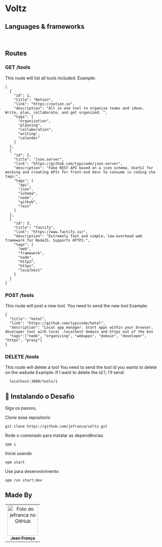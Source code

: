 # Voltz

## Languages & frameworks

<div align="center"><img src="https://img.shields.io/badge/Node.js-339933?style=for-the-badge&logo=nodedotjs&logoColor=white" alt=""/><span>&nbsp;</span>
 <img src="https://img.shields.io/badge/Express.js-000000?style=for-the-badge&logo=express&logoColor=white" alt=""/>  <span>&nbsp;</span>
 <img src="https://img.shields.io/badge/JavaScript-323330?style=for-the-badge&logo=javascript&logoColor=F7DF1E" alt=""/></div>
 
 ## Routes

### GET /tools
This route will list all tools included.
Example:

```
[
  {
    "id": 1,
    "title": "Notion",
    "link": "https://notion.so",
    "description": "All in one tool to organize teams and ideas. Write, plan, collaborate, and get organized. ",
    "tags": [
      "organization",
      "planning",
      "collaboration",
      "writing",
      "calendar"
    ]
  },
  {
    "id": 2,
    "title": "json.server",
    "link": "https://github.com/typicode/json-server",
    "description": "Fake REST API based on a json schema. Useful for mocking and creating APIs for front-end devs to consume in coding cha tags:",
    "tags": [
      "api",
      "json",
      "schema",
      "node",
      "github",
      "rest"
    ]
  },
  {
    "id": 3,
    "title": "fastify",
    "link": "https://www.fastify.io/",
    "description": "Extremely fast and simple, low-overhead web framework for NodeJS. Supports HTTP2.",
    "tags": [
      "web",
      "framework",
      "node",
      "http2",
      "https",
      "localhost"
    ]
  }
]

```

### POST /tools
This route will post a new tool.
You need to send the new tool
Example:
```
{
  "title": "hotel",
  "link": "https://github.com/typicode/hotel",
  "description": "Local app manager. Start apps within your browser, developer tool with local .localhost domain and https out of the box
  "tags":["node", "organizing", "webapps", "domain", "developer", "https", "proxy"]
}
```

### DELETE /tools
This route will delete a tool
You need to send the tool id you wants to delete on the website
Example: If I want to delete the id:1, I'll send:
```
  localhost:3000/tools/1
```

## 🚀 Instalando o Desafio

Siga os passos,

Clone esse repositorio
```
git clone https://github.com/jefranca/voltz.git
```

Rode o comenado para instalar as dependências
```
npm i
```

Inicie usando
```
npm start
```

Use para desenvolvimento
```
npm run start:dev
```

## Made By

<table>
  <tr>
    <td align="center">
      <a href="#">
        <img src="https://avatars.githubusercontent.com/u/87549949?s=400&u=6d0fc77e66618e9da7b5dec5ce3f0b1b236aa10a&v=4" width="100px;" alt="Foto do jefranca no GitHub"/><br>
        <sub>
          <b>Jean França</b>
        </sub>
      </a>
    </td>
  </tr>
</table>
